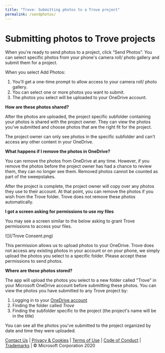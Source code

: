 ```yaml
---
title: "Trove: Submitting photos to a Trove project"
permalink: /sendphotos/
---
```


# Submitting photos to Trove projects

When you're ready to send photos to a project, click “Send Photos”. You can select specific photos from your phone's camera roll/ photo gallery and submit them for a project.

When you select Add Photos:

1. You'll get a one-time prompt to allow access to your camera roll/ photo gallery.
2. You can select one or more photos you want to submit.
3. The photos you select will be uploaded to your OneDrive account.


**How are these photos shared?**

After the photos are uploaded, the project specific subfolder containing your photos is shared with the project owner. They can view the photos you've submitted and choose photos that are the right fit for the project.

The project owner can only see photos in the specific subfolder and can't access any other content in your OneDrive.

**What happens if I remove the photos in OneDrive?**

You can remove the photos from OneDrive at any time. However, if you remove the photos before the project owner has had a chance to review them, they can no longer see them. Removed photos cannot be counted as part of the sweepstakes.

After the project is complete, the project owner will copy over any photos they use to their account. At that point, you can remove the photos if you wish from the Trove folder. Trove does not remove these photos automatically.

**I got a screen asking for permissions to use my files**

You may see a screen similar to the below asking to grant Trove permissions to access your files.

![](/Trove Consent.png)

This permission allows us to upload photos to your OneDrive. Trove does not access any existing photos in your account or on your phone, we simply upload the photos you select to a specific folder. Please accept these permissions to send photos.

**Where are these photos stored?**

The app will upload the photos you select to a new folder called "Trove" in your Microsoft OneDrive account before submitting these photos. You can view the photos you have submitted to any Trove project by:

1. Logging in to your [OneDrive account](https://onedrive.live.com)
2. Finding the folder called *Trove*
3. Finding the subfolder specific to the project (the project's name will be in the title)

You can see all the photos you've submitted to the project organized by date and time they were uploaded.


[Contact Us](https://aka.ms/trovefeedback) | [Privacy & Cookies](https://go.microsoft.com/fwlink/?LinkId=521839) | [Terms of Use](https://aka.ms/trovetermsofuse) | [Code of Conduct](https://aka.ms/trovecommunitystandards) | [Trademarks](https://go.microsoft.com/fwlink/?LinkId=506942) | © Microsoft Corporation 2020

